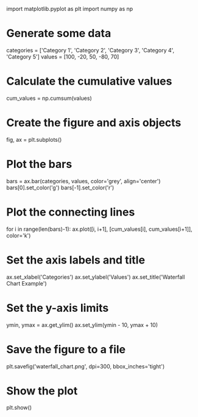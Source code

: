 import matplotlib.pyplot as plt
import numpy as np

# Generate some data
categories = ['Category 1', 'Category 2', 'Category 3', 'Category 4', 'Category 5']
values = [100, -20, 50, -80, 70]

# Calculate the cumulative values
cum_values = np.cumsum(values)

# Create the figure and axis objects
fig, ax = plt.subplots()

# Plot the bars
bars = ax.bar(categories, values, color='grey', align='center')
bars[0].set_color('g')
bars[-1].set_color('r')

# Plot the connecting lines
for i in range(len(bars)-1):
    ax.plot([i, i+1], [cum_values[i], cum_values[i+1]], color='k')

# Set the axis labels and title
ax.set_xlabel('Categories')
ax.set_ylabel('Values')
ax.set_title('Waterfall Chart Example')

# Set the y-axis limits
ymin, ymax = ax.get_ylim()
ax.set_ylim(ymin - 10, ymax + 10)

# Save the figure to a file
plt.savefig('waterfall_chart.png', dpi=300, bbox_inches='tight')

# Show the plot
plt.show()
